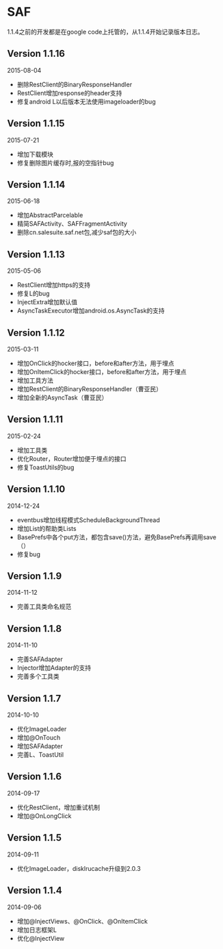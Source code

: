 SAF
===
1.1.4之前的开发都是在google code上托管的，从1.1.4开始记录版本日志。

Version 1.1.16
---
2015-08-04
 *  删除RestClient的BinaryResponseHandler
 *  RestClient增加response的header支持
 *  修复android L以后版本无法使用imageloader的bug

Version 1.1.15
---
2015-07-21
 *  增加下载模块
 *  修复删除图片缓存时,报的空指针bug

Version 1.1.14
---
2015-06-18
 *  增加AbstractParcelable
 *  精简SAFActivity、SAFFragmentActivity
 *  删除cn.salesuite.saf.net包,减少saf包的大小

Version 1.1.13
---
2015-05-06
 *  RestClient增加https的支持
 *  修复L的bug
 *  InjectExtra增加默认值
 *  AsyncTaskExecutor增加android.os.AsyncTask的支持

Version 1.1.12
---
2015-03-11
 *  增加OnClick的hocker接口，before和after方法，用于埋点
 *  增加OnItemClick的hocker接口，before和after方法，用于埋点
 *  增加工具方法
 *  增加RestClient的BinaryResponseHandler（曹亚民）
 *  增加全新的AsyncTask（曹亚民）

Version 1.1.11
---
2015-02-24
 *  增加工具类
 *  优化Router，Router增加便于埋点的接口
 *  修复ToastUtils的bug

Version 1.1.10
---
2014-12-24
 *  eventbus增加线程模式ScheduleBackgroundThread
 *  增加List的帮助类Lists
 *  BasePrefs中各个put方法，都包含save()方法，避免BasePrefs再调用save（）
 *  修复bug

Version 1.1.9
---
2014-11-12
 *  完善工具类命名规范

Version 1.1.8
---
2014-11-10
 *  完善SAFAdapter
 *  Injector增加Adapter的支持
 *  完善多个工具类

Version 1.1.7
---
2014-10-10
 *  优化ImageLoader
 *  增加@OnTouch
 *  增加SAFAdapter
 *  完善L、ToastUtil

Version 1.1.6
---
2014-09-17
 *  优化RestClient，增加重试机制
 *  增加@OnLongClick

Version 1.1.5
---
2014-09-11
 *  优化ImageLoader，disklrucache升级到2.0.3

Version 1.1.4
---
2014-09-06
 *  增加@InjectViews、@OnClick、@OnItemClick
 *  增加日志框架L
 *  优化@InjectView
